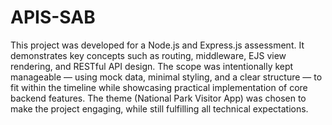 # APIS-SAB
This project was developed for a Node.js and Express.js assessment. It demonstrates key concepts such as routing, middleware, EJS view rendering, and RESTful API design. The scope was intentionally kept manageable — using mock data, minimal styling, and a clear structure — to fit within the timeline while showcasing practical implementation of core backend features. The theme (National Park Visitor App) was chosen to make the project engaging, while still fulfilling all technical expectations.

